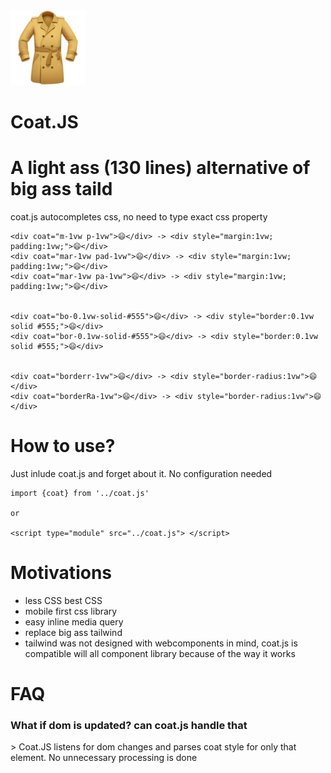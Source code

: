 
<centre>
    <img src='./logo.png'>
    <h1>Coat.JS</h1>
</centre>

# A light ass (130 lines) alternative of big ass taild
coat.js autocompletes css, no need to type exact css property

```
<div coat="m-1vw p-1vw">😄</div> -> <div style="margin:1vw; padding:1vw;">😄</div>
<div coat="mar-1vw pad-1vw">😄</div> -> <div style="margin:1vw; padding:1vw;">😄</div>
<div coat="mar-1vw pa-1vw">😄</div> -> <div style="margin:1vw; padding:1vw;">😄</div>


<div coat="bo-0.1vw-solid-#555">😄</div> -> <div style="border:0.1vw solid #555;">😄</div>
<div coat="bor-0.1vw-solid-#555">😄</div> -> <div style="border:0.1vw solid #555;">😄</div>


<div coat="borderr-1vw">😄</div> -> <div style="border-radius:1vw">😄</div>
<div coat="borderRa-1vw">😄</div> -> <div style="border-radius:1vw">😄</div>

```

# How to use?

Just inlude coat.js and forget about it. No configuration needed

```
import {coat} from '../coat.js'

or

<script type="module" src="../coat.js"> </script>

```

# Motivations

* less CSS best CSS
* mobile first css library
* easy inline media query
* replace big ass tailwind
* tailwind was not designed with webcomponents in mind, coat.js is compatible will all component library because of the way it works

# FAQ

<h3>What if dom is updated? can coat.js handle that</h3> >
Coat.JS listens for dom changes and parses coat style for only that element. No unnecessary processing is done 